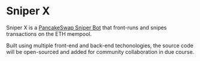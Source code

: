 # Sniper X
Sniper X is a [PancakeSwap Sniper Bot](https://sniperxbot.com) that front-runs and snipes transactions on the ETH mempool.

Built using multiple front-end and back-end techonologies, the source code will be open-sourced and added for community collaboration in due course.
